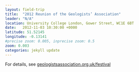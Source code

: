 ```yaml
---
layout: field-trip
title:  "2012 Reunion of the Geologists’ Association"
leader: "N/A"
location: University College London, Gower Street, WC1E 6BT
date:   2012-11-03 10:30:00 +0000
latitude: 51.52145
longitude: -0.13141
#precise zoom: 0.005, inprecise zoom: 0.5
zoom: 0.003
categories: jekyll update
---
```

For details, see <a href="https://geologistsassociation.org.uk/festival/">geologistsassociation.org.uk/festival</a>
